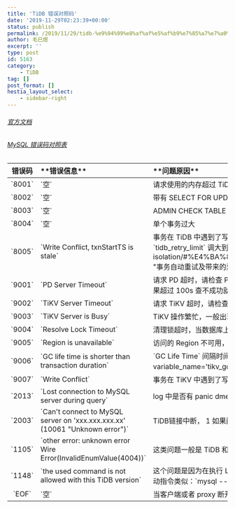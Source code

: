 ```yaml
---
title: 'TiDB 错误对照码'
date: '2019-11-29T02:23:39+00:00'
status: publish
permalink: /2019/11/29/tidb-%e9%94%99%e8%af%af%e5%af%b9%e7%85%a7%e7%a0%81
author: 毛巳煜
excerpt: ''
type: post
id: 5163
category:
    - TiDB
tag: []
post_format: []
hestia_layout_select:
    - sidebar-right
---
```

###### [官方文档](https://pingcap.com/docs-cn/stable/reference/error-codes/#%E9%94%99%E8%AF%AF%E7%A0%81 "官方文档")

###### [MySQL 错误码对照表](http://www.dev-share.top/2019/11/28/mysql-%E9%94%99%E8%AF%AF%E7%A0%81%E5%AF%B9%E7%85%A7%E8%A1%A8/ "MySQL 错误码对照表")

<table><thead><tr><th align="center"><label style="width:60px">错误码</label></th><th align="left">**错误信息**</th><th align="left">**问题原因**</th></tr></thead><tbody><tr><td align="center">`8001`</td><td align="left">`空`</td><td align="left"> 请求使用的内存超过 TiDB 内存使用的阈值限制</td></tr><tr><td align="center">`8002`</td><td align="left">`空`</td><td align="left"> 带有 SELECT FOR UPDATE 语句的事务，在遇到写入冲突时，为保证一致性无法进行重试，事务将进行回滚并返回该错误</td></tr><tr><td align="center">`8003`</td><td align="left">`空`</td><td align="left"> ADMIN CHECK TABLE 命令在遇到行数据跟索引不一致的时候返回该错误</td></tr><tr><td align="center">`8004`</td><td align="left">`空`</td><td align="left"> 单个事务过大</td></tr><tr><td align="center">`8005`</td><td align="left">`Write Conflict, txnStartTS is stale`</td><td align="left"> 事务在 TiDB 中遇到了写入冲突; 可以检查 `tidb_disable_txn_auto_retry` 是否为 on, 如果是，将其设置为 off；  
`SET GLOBAL tidb_disable_txn_auto_retry = off;`开启自动重试  
 如已经是 off，将 `tidb_retry_limit` 调大到不再发生该错误。  
 **[事务自动重试及带来的异常](https://pingcap.com/docs-cn/stable/reference/transactions/transaction-isolation/#%E4%BA%8B%E5%8A%A1%E8%87%AA%E5%8A%A8%E9%87%8D%E8%AF%95%E5%8F%8A%E5%B8%A6%E6%9D%A5%E7%9A%84%E5%BC%82%E5%B8%B8 "事务自动重试及带来的异常")**</td></tr><tr><td align="center">`9001`</td><td align="left">`PD Server Timeout`</td><td align="left"> 请求 PD 超时，请检查 PD Server 状态/监控/日志以及 TiDB Server 与 PD Server 之间的网络;   
 这个报错一般是 TiDB 访问 PD 出了问题，TiDB 后台有个 worker 会不断地从 PD 查询 safepoint，如果超过 100s 查不成功就会报这个错   
 一般是因为 PD 磁盘操作过忙、反应过慢，或者 TiDB 和 PD 之间的网络有问题。</td></tr><tr><td align="center">`9002`</td><td align="left">`TiKV Server Timeout`</td><td align="left"> 请求 TiKV 超时，请检查 TiKV Server 状态/监控/日志以及 TiDB Server 与 TiKV Server 之间的网络;</td></tr><tr><td align="center">`9003`</td><td align="left">`TiKV Server is Busy`</td><td align="left"> TiKV 操作繁忙，一般出现在数据库负载比较高时，请检查 TiKV Server 状态/监控/日志;</td></tr><tr><td align="center">`9004`</td><td align="left">`Resolve Lock Timeout`</td><td align="left"> 清理锁超时，当数据库上承载的业务存在大量的事务冲突时，会遇到这种错误，请检查业务代码是否有锁争用;</td></tr><tr><td align="center">`9005`</td><td align="left">`Region is unavailable`</td><td align="left"> 访问的 Region 不可用，某个 Raft Group 不可用，如副本数目不足，出现在 TiKV 比较繁忙或者是 TiKV 节点停机的时候，请检查 TiKV Server 状态/监控/日志;</td></tr><tr><td align="center">`9006`</td><td align="left">`GC life time is shorter than transaction duration`</td><td align="left"> `GC Life Time` 间隔时间过短，长事务本应读到的数据可能被清理了，可使用如下命令增加 `GC Life Time`:   
 **`update mysql.tidb set variable_value='30m' where variable_name='tikv_gc_life_time';`**   
 其中 30m 代表仅清理 30 分钟前的数据，这可能会额外占用一定的存储空间。</td></tr><tr><td align="center">`9007`</td><td align="left">`Write Conflict`</td><td align="left"> 事务在 TiKV 中遇到了写入冲突，可以检查 `tidb_disable_txn_auto_retry` 是否为 on。如是，将其设置为 off；如已经是 off，将 `tidb_retry_limit` 调大到不再发生该错误。;</td></tr><tr><td align="center">`2013`</td><td align="left">`Lost connection to MySQL server during query`</td><td align="left">log 中是否有 panic   
 dmesg 中是否有 oom，命令：`dmesg -T | grep -i oom`   
 长时间没有访问，也会收到这个报错，一般是 tcp 超时导致的，tcp 长时间不用, 会被操作系统 kill。</td></tr><tr><td align="center">`2003`</td><td align="left">`Can't connect to MySQL server on 'xxx.xxx.xxx.xx' (10061 "Unknown error")`</td><td align="left"> TiDB链接中断，  
 1 如果配置了内存限制，那么有可能是执行的SQl语句使用的内存过多，为了保护服务器不宕机，TiDB会杀死占用内存过多进程；  
 2 查看TiDB日志，确定进程中断的原因</td></tr><tr><td align="center">`1105`</td><td align="left">`other error: unknown error Wire Error(InvalidEnumValue(4004))`</td><td align="left"> 这类问题一般是 TiDB 和 TiKV 版本不匹配，在升级过程尽量一起升级，避免版本 mismatch。</td></tr><tr><td align="center">`1148`</td><td align="left">`the used command is not allowed with this TiDB version`</td><td align="left"> 这个问题是因为在执行 LOAD DATA LOCAL 语句的时候，MySQL 客户端不允许执行此语句（即 local\_infile 选项为 0）。   
 解决方法是在启动 MySQL 客户端时，用 `--local-infile=1` 选项。   
 具体启动指令类似：`mysql --local-infile=1 -u root -h 127.0.0.1 -P 4000`。   
 有些 MySQL 客户端需要设置而有些不需要设置，原因是不同版本的 MySQL 客户端对 `local-infile` 的默认值不同。</td></tr><tr><td align="center">`EOF`</td><td align="left">`空`</td><td align="left"> 当客户端或者 proxy 断开连接时，TiDB 不会立刻察觉连接已断开，而是等到开始往连接返回数据时，才发现连接已断开，此时日志会打印 EOF 错误。</td></tr></tbody></table>